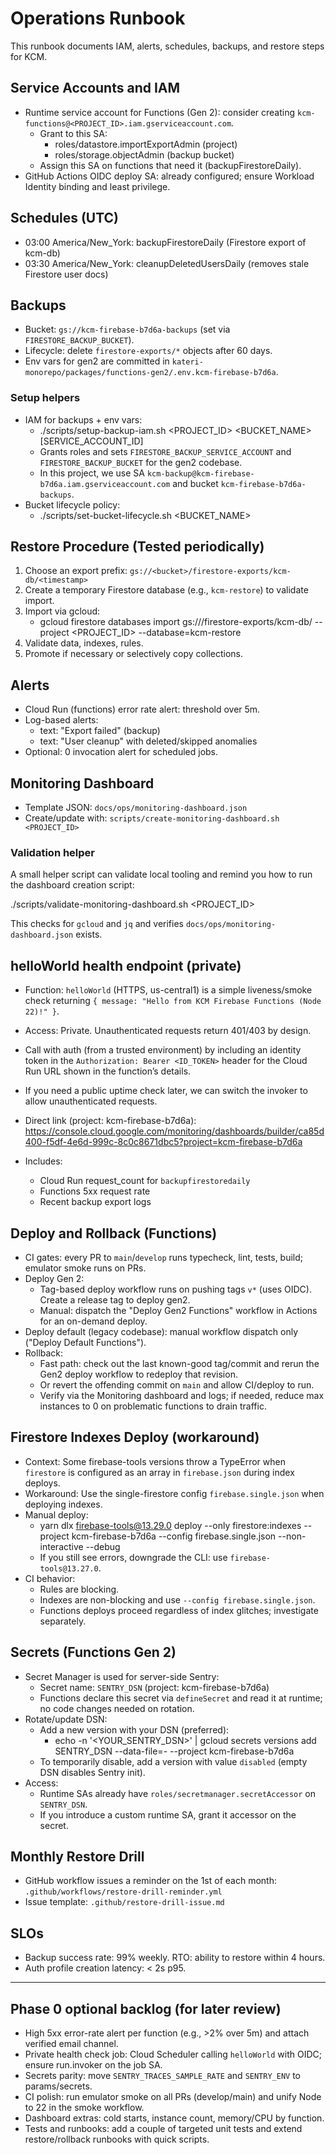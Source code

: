 # Operations Runbook

This runbook documents IAM, alerts, schedules, backups, and restore steps for KCM.

## Service Accounts and IAM

- Runtime service account for Functions (Gen 2): consider creating `kcm-functions@<PROJECT_ID>.iam.gserviceaccount.com`.
  - Grant to this SA:
    - roles/datastore.importExportAdmin (project)
    - roles/storage.objectAdmin (backup bucket)
  - Assign this SA on functions that need it (backupFirestoreDaily).
- GitHub Actions OIDC deploy SA: already configured; ensure Workload Identity binding and least privilege.

## Schedules (UTC)

- 03:00 America/New_York: backupFirestoreDaily (Firestore export of kcm-db)
- 03:30 America/New_York: cleanupDeletedUsersDaily (removes stale Firestore user docs)

## Backups

- Bucket: `gs://kcm-firebase-b7d6a-backups` (set via `FIRESTORE_BACKUP_BUCKET`).
- Lifecycle: delete `firestore-exports/*` objects after 60 days.
- Env vars for gen2 are committed in `kateri-monorepo/packages/functions-gen2/.env.kcm-firebase-b7d6a`.

### Setup helpers

- IAM for backups + env vars:
  - ./scripts/setup-backup-iam.sh <PROJECT_ID> <BUCKET_NAME> [SERVICE_ACCOUNT_ID]
  - Grants roles and sets `FIRESTORE_BACKUP_SERVICE_ACCOUNT` and `FIRESTORE_BACKUP_BUCKET` for the gen2 codebase.
  - In this project, we use SA `kcm-backup@kcm-firebase-b7d6a.iam.gserviceaccount.com` and bucket `kcm-firebase-b7d6a-backups`.
- Bucket lifecycle policy:
  - ./scripts/set-bucket-lifecycle.sh <BUCKET_NAME> <DAYS>

## Restore Procedure (Tested periodically)

1. Choose an export prefix: `gs://<bucket>/firestore-exports/kcm-db/<timestamp>`
2. Create a temporary Firestore database (e.g., `kcm-restore`) to validate import.
3. Import via gcloud:
   - gcloud firestore databases import gs://<bucket>/firestore-exports/kcm-db/<timestamp> --project <PROJECT_ID> --database=kcm-restore
4. Validate data, indexes, rules.
5. Promote if necessary or selectively copy collections.

## Alerts

- Cloud Run (functions) error rate alert: threshold over 5m.
- Log-based alerts:
  - text: "Export failed" (backup)
  - text: "User cleanup" with deleted/skipped anomalies
- Optional: 0 invocation alert for scheduled jobs.

## Monitoring Dashboard

- Template JSON: `docs/ops/monitoring-dashboard.json`
- Create/update with: `scripts/create-monitoring-dashboard.sh <PROJECT_ID>`

### Validation helper

A small helper script can validate local tooling and remind you how to run the dashboard creation script:

./scripts/validate-monitoring-dashboard.sh <PROJECT_ID>

This checks for `gcloud` and `jq` and verifies `docs/ops/monitoring-dashboard.json` exists.

## helloWorld health endpoint (private)

- Function: `helloWorld` (HTTPS, us-central1) is a simple liveness/smoke check returning `{ message: "Hello from KCM Firebase Functions (Node 22)!" }`.
- Access: Private. Unauthenticated requests return 401/403 by design.
- Call with auth (from a trusted environment) by including an identity token in the `Authorization: Bearer <ID_TOKEN>` header for the Cloud Run URL shown in the function’s details.
- If you need a public uptime check later, we can switch the invoker to allow unauthenticated requests.

- Direct link (project: kcm-firebase-b7d6a): https://console.cloud.google.com/monitoring/dashboards/builder/ca85d400-f5df-4e6d-999c-8c0c8671dbc5?project=kcm-firebase-b7d6a
- Includes:
  - Cloud Run request_count for `backupfirestoredaily`
  - Functions 5xx request rate
  - Recent backup export logs

## Deploy and Rollback (Functions)

- CI gates: every PR to `main`/`develop` runs typecheck, lint, tests, build; emulator smoke runs on PRs.
- Deploy Gen 2:
  - Tag-based deploy workflow runs on pushing tags `v*` (uses OIDC). Create a release tag to deploy gen2.
  - Manual: dispatch the "Deploy Gen2 Functions" workflow in Actions for an on-demand deploy.
- Deploy default (legacy codebase): manual workflow dispatch only ("Deploy Default Functions").
- Rollback:
  - Fast path: check out the last known-good tag/commit and rerun the Gen2 deploy workflow to redeploy that revision.
  - Or revert the offending commit on `main` and allow CI/deploy to run.
  - Verify via the Monitoring dashboard and logs; if needed, reduce max instances to 0 on problematic functions to drain traffic.

## Firestore Indexes Deploy (workaround)

- Context: Some firebase-tools versions throw a TypeError when `firestore` is configured as an array in `firebase.json` during index deploys.
- Workaround: Use the single-firestore config `firebase.single.json` when deploying indexes.
- Manual deploy:
  - yarn dlx firebase-tools@13.29.0 deploy --only firestore:indexes --project kcm-firebase-b7d6a --config firebase.single.json --non-interactive --debug
  - If you still see errors, downgrade the CLI: use `firebase-tools@13.27.0`.
- CI behavior:
  - Rules are blocking.
  - Indexes are non-blocking and use `--config firebase.single.json`.
  - Functions deploys proceed regardless of index glitches; investigate separately.

## Secrets (Functions Gen 2)

- Secret Manager is used for server-side Sentry:
  - Secret name: `SENTRY_DSN` (project: kcm-firebase-b7d6a)
  - Functions declare this secret via `defineSecret` and read it at runtime; no code changes needed on rotation.
- Rotate/update DSN:
  - Add a new version with your DSN (preferred):
    - echo -n '<YOUR_SENTRY_DSN>' | gcloud secrets versions add SENTRY_DSN --data-file=- --project kcm-firebase-b7d6a
  - To temporarily disable, add a version with value `disabled` (empty DSN disables Sentry init).
- Access:
  - Runtime SAs already have `roles/secretmanager.secretAccessor` on `SENTRY_DSN`.
  - If you introduce a custom runtime SA, grant it accessor on the secret.

## Monthly Restore Drill

- GitHub workflow issues a reminder on the 1st of each month: `.github/workflows/restore-drill-reminder.yml`
- Issue template: `.github/restore-drill-issue.md`

## SLOs

- Backup success rate: 99% weekly. RTO: ability to restore within 4 hours.
- Auth profile creation latency: < 2s p95.

---

## Phase 0 optional backlog (for later review)

- High 5xx error-rate alert per function (e.g., >2% over 5m) and attach verified email channel.
- Private health check job: Cloud Scheduler calling `helloWorld` with OIDC; ensure run.invoker on the job SA.
- Secrets parity: move `SENTRY_TRACES_SAMPLE_RATE` and `SENTRY_ENV` to params/secrets.
- CI polish: run emulator smoke on all PRs (develop/main) and unify Node to 22 in the smoke workflow.
- Dashboard extras: cold starts, instance count, memory/CPU by function.
- Tests and runbooks: add a couple of targeted unit tests and extend restore/rollback runbooks with quick scripts.

